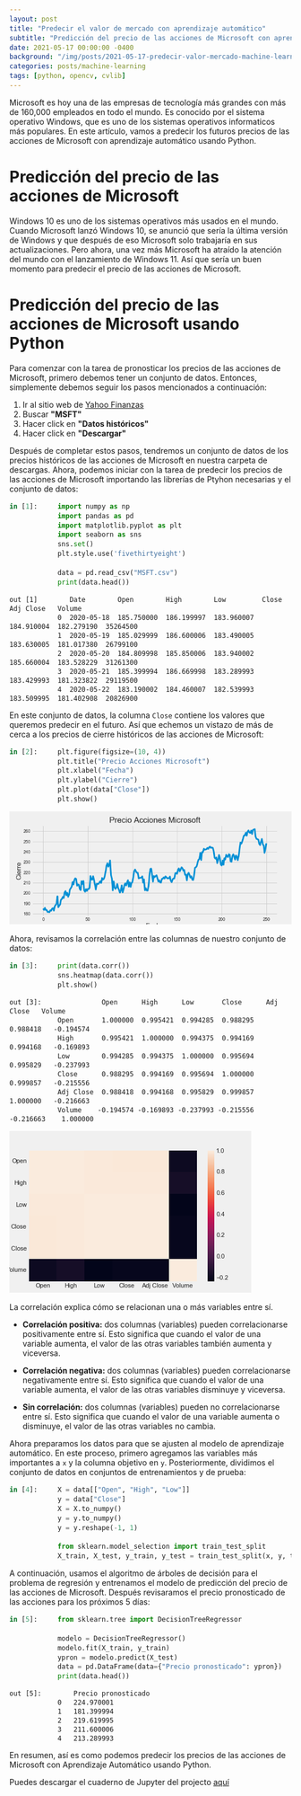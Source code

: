```yaml
---
layout: post
title: "Predecir el valor de mercado con aprendizaje automático"
subtitle: "Predicción del precio de las acciones de Microsoft con aprendizaje automático"
date: 2021-05-17 00:00:00 -0400
background: "/img/posts/2021-05-17-predecir-valor-mercado-machine-learning/2021-05-17-predecir-valor-mercado-machine-learning-1.jpeg"
categories: posts/machine-learning
tags: [python, opencv, cvlib]
---
```

Microsoft es hoy una de las empresas de tecnología más grandes con más de 160,000 empleados en todo el mundo. Es conocido por el sistema operativo Windows, que es uno de los sistemas operativos informaticos más populares. En este artículo, vamos a predecir los futuros precios de las acciones de Microsoft con aprendizaje automático usando Python.
# Predicción del precio de las acciones de Microsoft
Windows 10 es uno de los sistemas operativos más usados en el mundo. Cuando Microsoft lanzó Windows 10, se anunció que sería la última versión de Windows y que después de eso Microsoft solo trabajaría en sus actualizaciones. Pero ahora, una vez más Microsoft ha atraído la atención del mundo con el lanzamiento de Windows 11. Así que sería un buen momento para predecir el precio de las acciones de Microsoft.
# Predicción del precio de las acciones de Microsoft usando Python
Para comenzar con la tarea de pronosticar los precios de las acciones de Microsoft, primero debemos tener un conjunto de datos. Entonces, simplemente debemos seguir los pasos mencionados a continuación:
1.  Ir al sitio web de [Yahoo Finanzas](https://es-us.finanzas.yahoo.com/)
2.  Buscar **"MSFT"**
3.  Hacer click en **"Datos históricos"**
4. Hacer click en **"Descargar"**  

Después de completar estos pasos, tendremos un conjunto de datos de los precios históricos de las acciones de Microsoft en nuestra carpeta de descargas. Ahora, podemos iniciar con la tarea de predecir los precios de las acciones de Microsoft importando las librerías de Ptyhon necesarias y el conjunto de datos:  
```python
in [1]:     import numpy as np
            import pandas as pd
            import matplotlib.pyplot as plt
            import seaborn as sns
            sns.set()
            plt.style.use('fivethirtyeight')

            data = pd.read_csv("MSFT.csv")
            print(data.head())
```
```
out [1]        Date        Open        High        Low         Close       Adj Close   Volume 
            0  2020-05-18  185.750000  186.199997  183.960007  184.910004  182.279190  35264500 
            1  2020-05-19  185.029999  186.600006  183.490005  183.630005  181.017380  26799100 
            2  2020-05-20  184.809998  185.850006  183.940002  185.660004  183.528229  31261300 
            3  2020-05-21  185.399994  186.669998  183.289993  183.429993  181.323822  29119500  
            4  2020-05-22  183.190002  184.460007  182.539993  183.509995  181.402908  20826900   
```
En este conjunto de datos, la columna `Close` contiene los valores que queremos predecir en el futuro. Así que echemos un vistazo de más de cerca a los precios de cierre históricos de las acciones de Microsoft:
```python
in [2]:     plt.figure(figsize=(10, 4))
            plt.title("Precio Acciones Microsoft")
            plt.xlabel("Fecha")
            plt.ylabel("Cierre")
            plt.plot(data["Close"])
            plt.show()
```
![Precio acciones Microsoft](/img/posts/2021-05-17-predecir-valor-mercado-machine-learning/2021-05-17-predecir-valor-mercado-machine-learning-1.png)

Ahora, revisamos la correlación entre las columnas de nuestro conjunto de datos:
```python
in [3]:     print(data.corr())
            sns.heatmap(data.corr())
            plt.show()
```
```
out [3]:               Open      High      Low       Close      Adj Close   Volume
            Open       1.000000  0.995421  0.994285  0.988295   0.988418   -0.194574
            High       0.995421  1.000000  0.994375  0.994169   0.994168   -0.169893
            Low        0.994285  0.994375  1.000000  0.995694   0.995829   -0.237993
            Close      0.988295  0.994169  0.995694  1.000000   0.999857   -0.215556
            Adj Close  0.988418  0.994168  0.995829  0.999857   1.000000   -0.216663
            Volume    -0.194574 -0.169893 -0.237993 -0.215556  -0.216663    1.000000
```
![Correlación conjunto de datos Microsoft](/img/posts/2021-05-17-predecir-valor-mercado-machine-learning/2021-05-17-predecir-valor-mercado-machine-learning-2.png)

La correlación explica cómo se relacionan una o más variables entre sí.
-   **Correlación positiva:** dos columnas (variables) pueden correlacionarse positivamente entre sí. Esto significa que cuando el valor de una variable aumenta, el valor de las otras variables también aumenta y viceversa.  

-   **Correlación negativa:** dos columnas (variables) pueden correlacionarse negativamente entre sí. Esto significa que cuando el valor de una variable aumenta, el valor de las otras variables disminuye y viceversa.

-   **Sin correlación:** dos columnas (variables) pueden no correlacionarse entre sí. Esto significa que cuando el valor de una variable aumenta o disminuye, el valor de las otras variables no cambia.

Ahora preparamos los datos para que se ajusten al modelo de aprendizaje automático. En este proceso, primero agregamos las variables más importantes a `x` y la columna objetivo en `y`. Posteriormente, dividimos el conjunto de datos en conjuntos de entrenamientos y de prueba:
```python
in [4]:     X = data[["Open", "High", "Low"]]
            y = data["Close"]
            X = X.to_numpy()
            y = y.to_numpy()
            y = y.reshape(-1, 1)

            from sklearn.model_selection import train_test_split
            X_train, X_test, y_train, y_test = train_test_split(x, y, test_size=0.2, random_state=42)
```
A continuación, usamos el algoritmo de árboles de decisión para el problema de  regresión y entrenamos el modelo de predicción del precio de las acciones de Microsoft. Después revisaramos el precio pronosticado de las acciones para los próximos 5 días:
```python
in [5]:     from sklearn.tree import DecisionTreeRegressor
            
            modelo = DecisionTreeRegressor()
            modelo.fit(X_train, y_train)
            ypron = modelo.predict(X_test)
            data = pd.DataFrame(data={"Precio pronosticado": ypron})
            print(data.head())
```
```
out [5]:        Precio pronosticado
            0   224.970001
            1   181.399994
            2   219.619995
            3   211.600006
            4   213.289993
```
En resumen, así es como podemos predecir los precios de las acciones de Microsoft con Aprendizaje Automático usando Python.

Puedes descargar el cuaderno de Jupyter del projecto [aquí](https://drive.google.com/file/d/1vBkkUKNHFuQOSkvimc5Nw8ZIRhSUX9T8/view?usp=sharing)